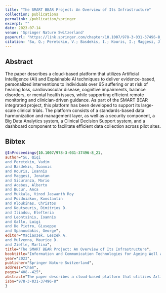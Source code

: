```yaml
---
title: "The SMART BEAR Project: An Overview of Its Infrastructure"
collection: publications
permalink: /publication/springer
excerpt: ""
date: 2023-07-14
venue: 'Springer Nature Switzerland'
paperurl: 'https://link.springer.com/chapter/10.1007/978-3-031-37496-8_21'
citation: 'Su, Q.; Peretokin, V.; Basdekis, I.; Kouris, I.; Maggesi, J.; Sicuranza, M.;  Acebes, A.; Bucur, A.; Mukkala, V.; Pozdniakov, K.; Kloukinas, C.; Koutsouris, D.; Iliadou, E.; Leontsinis, I.; Gallo, L.; De Pietro, G. and Spanoudakis (2023) &quot;The SMART BEAR Project: An Overview of Its Infrastructure.&quot; <i> Information and Communication Technologies for Ageing Well and e-Health. ICT4AWE ICT4AWE 2021 2022. Communications in Computer and Information Science, vol 1856. Springer, Cham.</i>'
---
```


## Abstract

The paper describes a cloud-based platform that utilizes Artificial Intelligence (AI) and Explainable AI techniques to 
deliver evidence-based, personalized interventions to individuals over 65 suffering or at risk of hearing loss, 
cardiovascular disease, cognitive impairments, balance disorders, or mental health issues, while supporting efficient 
remote monitoring and clinician-driven guidance. As part of the SMART BEAR integrated project, this platform has been 
developed to support its large-scale clinical trials. The platform consists of a standards-based data harmonization and 
management layer, as well as a security component, a Big Data Analytics system, a Clinical Decision Support system, 
and a dashboard component to facilitate efficient data collection across pilot sites.

## Bibtex

```bibtex
@InProceedings{10.1007/978-3-031-37496-8_21,
author="Su, Qiqi
and Peretokin, Vadim
and Basdekis, Ioannis
and Kouris, Ioannis
and Maggesi, Jonatan
and Sicuranza, Mario
and Acebes, Alberto
and Bucur, Anca
and Mukkala, Vinod Jaswanth Roy
and Pozdniakov, Konstantin
and Kloukinas, Christos
and Koutsouris, Dimitrios D.
and Iliadou, Elefteria
and Leontsinis, Ioannis
and Gallo, Luigi
and De Pietro, Giuseppe
and Spanoudakis, George",
editor="Maciaszek, Leszek A.
and Mulvenna, Maurice D.
and Ziefle, Martina",
title="The SMART BEAR Project: An Overview of Its Infrastructure",
booktitle="Information and Communication Technologies for Ageing Well and e-Health",
year="2023",
publisher="Springer Nature Switzerland",
address="Cham",
pages="408--425",
abstract="The paper describes a cloud-based platform that utilizes Artificial Intelligence (AI) and Explainable AI techniques to deliver evidence-based, personalized interventions to individuals over 65 suffering or at risk of hearing loss, cardiovascular disease, cognitive impairments, balance disorders, or mental health issues, while supporting efficient remote monitoring and clinician-driven guidance. As part of the SMART BEAR integrated project, this platform has been developed to support its large-scale clinical trials. The platform consists of a standards-based data harmonization and management layer, as well as a security component, a Big Data Analytics system, a Clinical Decision Support system, and a dashboard component to facilitate efficient data collection across pilot sites.",
isbn="978-3-031-37496-8"
}
```

